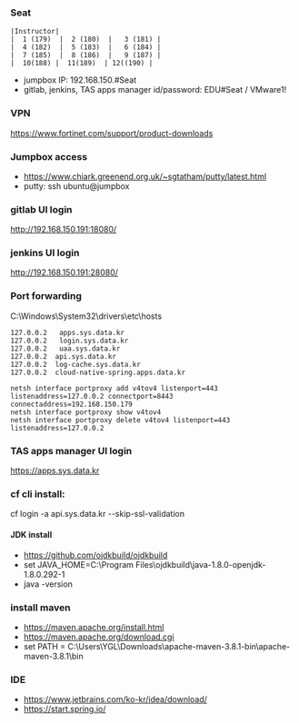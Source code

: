 ### Seat
```
|Instructor|
|  1 (179)  |  2 (180)  |   3 (181) |
|  4 (182)  |  5 (183)  |   6 (184) |
|  7 (185)  |  8 (186)  |   9 (187) |
|  10(188) |  11(189)  | 12((190) |
```
- jumpbox IP: 192.168.150.#Seat
- gitlab, jenkins, TAS apps manager  id/password: EDU#Seat / VMware1!

### VPN
https://www.fortinet.com/support/product-downloads

### Jumpbox access
- https://www.chiark.greenend.org.uk/~sgtatham/putty/latest.html
- putty: ssh ubuntu@jumpbox

### gitlab UI login
http://192.168.150.191:18080/

### jenkins UI login  
http://192.168.150.191:28080/


### Port forwarding
C:\Windows\System32\drivers\etc\hosts
```
127.0.0.2	apps.sys.data.kr
127.0.0.2	login.sys.data.kr
127.0.0.2	uaa.sys.data.kr
127.0.0.2  api.sys.data.kr
127.0.0.2  log-cache.sys.data.kr
127.0.0.2  cloud-native-spring.apps.data.kr
```

```
netsh interface portproxy add v4tov4 listenport=443 listenaddress=127.0.0.2 connectport=8443 connectaddress=192.168.150.179
netsh interface portproxy show v4tov4
netsh interface portproxy delete v4tov4 listenport=443 listenaddress=127.0.0.2
```

### TAS apps manager UI login
https://apps.sys.data.kr

### cf cli install: 
cf login -a api.sys.data.kr --skip-ssl-validation

#### JDK install
- https://github.com/ojdkbuild/ojdkbuild
- set JAVA_HOME=C:\Program Files\ojdkbuild\java-1.8.0-openjdk-1.8.0.292-1
- java -version

### install maven
- https://maven.apache.org/install.html 
- https://maven.apache.org/download.cgi
- set PATH = C:\Users\YGL\Downloads\apache-maven-3.8.1-bin\apache-maven-3.8.1\bin

### IDE
- https://www.jetbrains.com/ko-kr/idea/download/
- https://start.spring.io/
